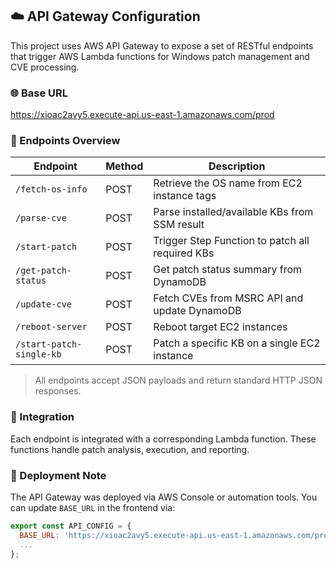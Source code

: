 ## ☁️ API Gateway Configuration

This project uses AWS API Gateway to expose a set of RESTful endpoints that trigger AWS Lambda functions for Windows patch management and CVE processing.

### 🌐 Base URL
https://xioac2avy5.execute-api.us-east-1.amazonaws.com/prod


### 📍 Endpoints Overview

| Endpoint                     | Method | Description                                        |
|------------------------------|--------|----------------------------------------------------|
| `/fetch-os-info`            | POST   | Retrieve the OS name from EC2 instance tags        |
| `/parse-cve`                | POST   | Parse installed/available KBs from SSM result      |
| `/start-patch`              | POST   | Trigger Step Function to patch all required KBs    |
| `/get-patch-status`         | POST   | Get patch status summary from DynamoDB             |
| `/update-cve`               | POST   | Fetch CVEs from MSRC API and update DynamoDB       |
| `/reboot-server`            | POST   | Reboot target EC2 instances                        |
| `/start-patch-single-kb`    | POST   | Patch a specific KB on a single EC2 instance       |

> All endpoints accept JSON payloads and return standard HTTP JSON responses.

### 🧠 Integration

Each endpoint is integrated with a corresponding Lambda function. These functions handle patch analysis, execution, and reporting.

### 🚀 Deployment Note

The API Gateway was deployed via AWS Console or automation tools. You can update `BASE_URL` in the frontend via:

```js
export const API_CONFIG = {
  BASE_URL: 'https://xioac2avy5.execute-api.us-east-1.amazonaws.com/prod',
  ...
};
